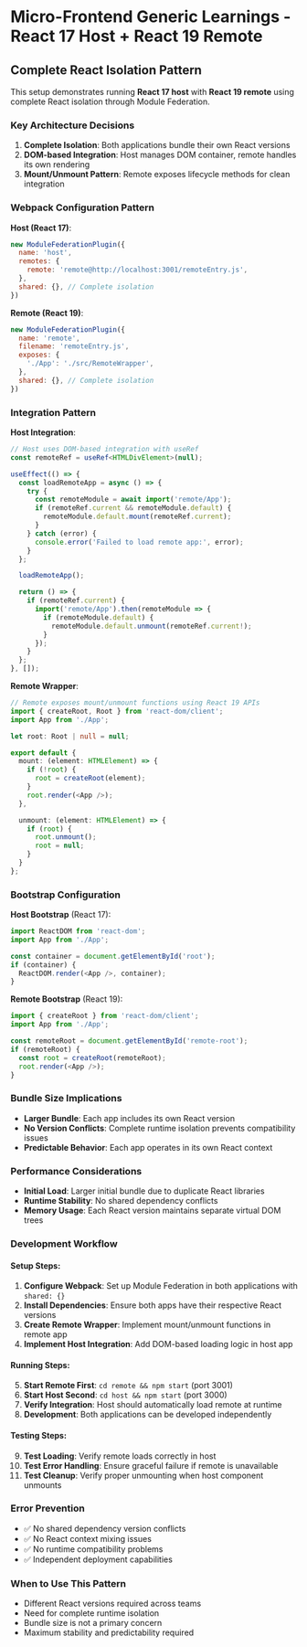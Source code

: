 # Micro-Frontend Generic Learnings - React 17 Host + React 19 Remote

## Complete React Isolation Pattern

This setup demonstrates running **React 17 host** with **React 19 remote** using complete React isolation through Module Federation.

### Key Architecture Decisions

1. **Complete Isolation**: Both applications bundle their own React versions
2. **DOM-based Integration**: Host manages DOM container, remote handles its own rendering
3. **Mount/Unmount Pattern**: Remote exposes lifecycle methods for clean integration

### Webpack Configuration Pattern

**Host (React 17)**:
```javascript
new ModuleFederationPlugin({
  name: 'host',
  remotes: {
    remote: 'remote@http://localhost:3001/remoteEntry.js',
  },
  shared: {}, // Complete isolation
})
```

**Remote (React 19)**:
```javascript
new ModuleFederationPlugin({
  name: 'remote',
  filename: 'remoteEntry.js',
  exposes: {
    './App': './src/RemoteWrapper',
  },
  shared: {}, // Complete isolation
})
```

### Integration Pattern

**Host Integration**:
```typescript
// Host uses DOM-based integration with useRef
const remoteRef = useRef<HTMLDivElement>(null);

useEffect(() => {
  const loadRemoteApp = async () => {
    try {
      const remoteModule = await import('remote/App');
      if (remoteRef.current && remoteModule.default) {
        remoteModule.default.mount(remoteRef.current);
      }
    } catch (error) {
      console.error('Failed to load remote app:', error);
    }
  };

  loadRemoteApp();

  return () => {
    if (remoteRef.current) {
      import('remote/App').then(remoteModule => {
        if (remoteModule.default) {
          remoteModule.default.unmount(remoteRef.current!);
        }
      });
    }
  };
}, []);
```

**Remote Wrapper**:
```typescript
// Remote exposes mount/unmount functions using React 19 APIs
import { createRoot, Root } from 'react-dom/client';
import App from './App';

let root: Root | null = null;

export default {
  mount: (element: HTMLElement) => {
    if (!root) {
      root = createRoot(element);
    }
    root.render(<App />);
  },

  unmount: (element: HTMLElement) => {
    if (root) {
      root.unmount();
      root = null;
    }
  }
};
```

### Bootstrap Configuration

**Host Bootstrap** (React 17):
```typescript
import ReactDOM from 'react-dom';
import App from './App';

const container = document.getElementById('root');
if (container) {
  ReactDOM.render(<App />, container);
}
```

**Remote Bootstrap** (React 19):
```typescript
import { createRoot } from 'react-dom/client';
import App from './App';

const remoteRoot = document.getElementById('remote-root');
if (remoteRoot) {
  const root = createRoot(remoteRoot);
  root.render(<App />);
}
```

### Bundle Size Implications

- **Larger Bundle**: Each app includes its own React version
- **No Version Conflicts**: Complete runtime isolation prevents compatibility issues
- **Predictable Behavior**: Each app operates in its own React context

### Performance Considerations

- **Initial Load**: Larger initial bundle due to duplicate React libraries
- **Runtime Stability**: No shared dependency conflicts
- **Memory Usage**: Each React version maintains separate virtual DOM trees

### Development Workflow

#### Setup Steps:
1. **Configure Webpack**: Set up Module Federation in both applications with `shared: {}`
2. **Install Dependencies**: Ensure both apps have their respective React versions
3. **Create Remote Wrapper**: Implement mount/unmount functions in remote app
4. **Implement Host Integration**: Add DOM-based loading logic in host app

#### Running Steps:
5. **Start Remote First**: `cd remote && npm start` (port 3001)
6. **Start Host Second**: `cd host && npm start` (port 3000)
7. **Verify Integration**: Host should automatically load remote at runtime
8. **Development**: Both applications can be developed independently

#### Testing Steps:
9. **Test Loading**: Verify remote loads correctly in host
10. **Test Error Handling**: Ensure graceful failure if remote is unavailable
11. **Test Cleanup**: Verify proper unmounting when host component unmounts

### Error Prevention

- ✅ No shared dependency version conflicts
- ✅ No React context mixing issues
- ✅ No runtime compatibility problems
- ✅ Independent deployment capabilities

### When to Use This Pattern

- Different React versions required across teams
- Need for complete runtime isolation
- Bundle size is not a primary concern
- Maximum stability and predictability required